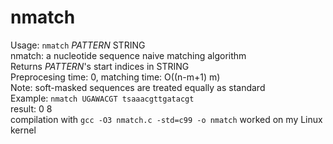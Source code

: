 # nmatch
Usage: ```nmatch``` _PATTERN_ STRING  
nmatch: a nucleotide sequence naive matching algorithm  
Returns _PATTERN_'s start indices in STRING  
Preprocesing time: 0, matching time: O((n-m+1) m)  
Note: soft-masked sequences are treated equally as standard  
Example: ```nmatch UGAWACGT tsaaacgttgatacgt```  
result: 0 8  
compilation with ```gcc -O3 nmatch.c -std=c99 -o nmatch``` worked on my Linux kernel  
